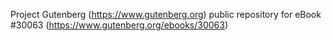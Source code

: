 Project Gutenberg (https://www.gutenberg.org) public repository for eBook #30063 (https://www.gutenberg.org/ebooks/30063)
